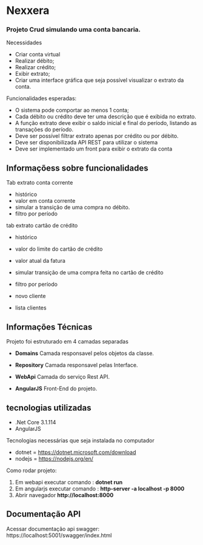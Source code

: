# Nexxera


### Projeto Crud simulando uma conta bancaria.

Necessidades
- Criar conta virtual
- Realizar débito;
- Realizar crédito;
- Exibir extrato;
- Criar uma interface gráfica que seja possível visualizar o extrato da conta.

Funcionalidades esperadas:
- O sistema pode comportar ao menos 1 conta;
- Cada débito ou crédito deve ter uma descrição que é exibida no extrato.
- A função extrato deve exibir o saldo inicial e final do período, listando as
transações do período.
- Deve ser possível filtrar extrato apenas por crédito ou por débito.
- Deve ser disponibilizada API REST para utilizar o sistema
- Deve ser implementado um front para exibir o extrato da conta

## Informaçõess sobre funcionalidades

Tab extrato conta corrente
- histórico
- valor em conta corrente
- simular a transição de uma compra no débito.
- filtro por período

tab extrato cartão de crédito
- histórico
- valor do limite do cartão de crédito
- valor atual da fatura
- simular transição de uma compra feita no cartão de crédito
- filtro por período

- novo cliente
- lista clientes


## Informações Técnicas
Projeto foi estruturado em 4 camadas separadas

- **Domains**
Camada responsavel pelos objetos da classe.

- **Repository**
Camada responsavel pelas Interface.

- **WebApi**
Camada do serviço Rest API.

- **AngularJS**
Front-End do projeto.

## tecnologias utilizadas
- .Net Core 3.1.114
- AngularJS

Tecnologias necessárias que seja instalada no computador
- dotnet = https://dotnet.microsoft.com/download
- nodejs = https://nodejs.org/en/

Como rodar projeto:
1) Em webapi executar comando : **dotnet run**
2) Em angularjs executar comando :  **http-server -a localhost -p 8000**
3) Abrir navegador **http://localhost:8000**


## Documentação API

Acessar documentação api swagger: https://localhost:5001/swagger/index.html
